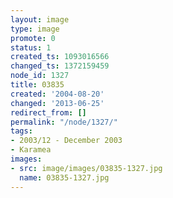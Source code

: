 ```yaml
---
layout: image
type: image
promote: 0
status: 1
created_ts: 1093016566
changed_ts: 1372159459
node_id: 1327
title: 03835
created: '2004-08-20'
changed: '2013-06-25'
redirect_from: []
permalink: "/node/1327/"
tags:
- 2003/12 - December 2003
- Karamea
images:
- src: image/images/03835-1327.jpg
  name: 03835-1327.jpg
---
```


